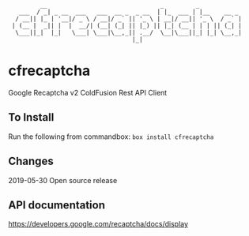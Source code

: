 ```
         __                                _         _            
   ___  / _| _ __  ___   ___  __ _  _ __  | |_  ___ | |__    __ _ 
  / __|| |_ | '__|/ _ \ / __|/ _` || '_ \ | __|/ __|| '_ \  / _` |
 | (__ |  _|| |  |  __/| (__| (_| || |_) || |_| (__ | | | || (_| |
  \___||_|  |_|   \___| \___|\__,_|| .__/  \__|\___||_| |_| \__,_|
                                   |_|                            
```
# cfrecaptcha
Google Recaptcha v2 ColdFusion Rest API Client

## To Install
Run the following from commandbox:
`box install cfrecaptcha`

## Changes
2019-05-30 Open source release

## API documentation
https://developers.google.com/recaptcha/docs/display

